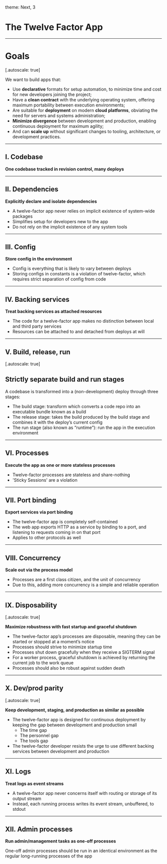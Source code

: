 theme: Next, 3

# The Twelve Factor App

---

# Goals

[.autoscale: true]

We want to build apps that:

- Use **declarative** formats for setup automation, to minimize time and cost for new developers joining the project;
- Have a **clean contract** with the underlying operating system, offering maximum portability between execution environments;
- Are suitable for **deployment** on modern **cloud platforms**, obviating the need for servers and systems administration;
- **Minimize divergence** between development and production, enabling continuous deployment for maximum agility;
- And can **scale up** without significant changes to tooling, architecture, or development practices.

---

## I. Codebase

**One codebase tracked in revision control, many deploys**

---

## II. Dependencies

**Explicitly declare and isolate dependencies**

- A twelve-factor app never relies on implicit existence of system-wide packages
- Simplifies setup for developers new to the app
- Do not rely on the implicit existence of any system tools

---

## III. Config

**Store config in the environment**

- Config is everything that is likely to vary between deploys
- Storing configs in constants is a violation of twelve-factor, which requires strict separation of config from code

---

## IV. Backing services

**Treat backing services as attached resources**

- The code for a twelve-factor app makes no distinction between local and third party services
- Resources can be attached to and detached from deploys at will

---

## V. Build, release, run

[.autoscale: true]

## **Strictly separate build and run stages**

A codebase is transformed into a (non-development) deploy through three stages:

- The build stage: transform which converts a code repo into an executable bundle known as a build
- The release stage: takes the build produced by the build stage and combines it with the deploy’s current config
- The run stage (also known as “runtime”): run the app in the execution environment

---

## VI. Processes

**Execute the app as one or more stateless processes**

- Twelve-factor processes are stateless and share-nothing
- 'Sticky Sessions' are a violation

---

## VII. Port binding

**Export services via port binding**

- The twelve-factor app is completely self-contained
- The web app exports HTTP as a service by binding to a port, and listening to requests coming in on that port
- Applies to other protocols as well

---

## VIII. Concurrency

**Scale out via the process model**

- Processes are a first class citizen, and the unit of concurrency
- Due to this, adding more concurrency is a simple and reliable operation

---

## IX. Disposability

[.autoscale: true]

**Maximize robustness with fast startup and graceful shutdown**

- The twelve-factor app’s processes are disposable, meaning they can be started or stopped at a moment’s notice
- Processes should strive to minimize startup time
- Processes shut down gracefully when they receive a SIGTERM signal
- For a worker process, graceful shutdown is achieved by returning the current job to the work queue
- Processes should also be robust against sudden death

---

## X. Dev/prod parity

[.autoscale: true]

**Keep development, staging, and production as similar as possible**

- The twelve-factor app is designed for continuous deployment by keeping the gap between development and production small
  - The time gap
  - The personnel gap
  - The tools gap
- The twelve-factor developer resists the urge to use different backing services between development and production

---

## XI. Logs

**Treat logs as event streams**

- A twelve-factor app never concerns itself with routing or storage of its output stream
- Instead, each running process writes its event stream, unbuffered, to stdout

---

## XII. Admin processes

**Run admin/management tasks as one-off processes**

One-off admin processes should be run in an identical environment as the regular long-running processes of the app
